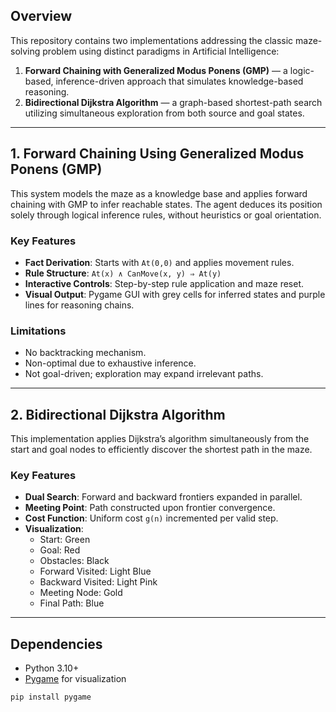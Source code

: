 
## Overview

This repository contains two implementations addressing the classic maze-solving problem using distinct paradigms in Artificial Intelligence:

1. **Forward Chaining with Generalized Modus Ponens (GMP)** — a logic-based, inference-driven approach that simulates knowledge-based reasoning.  
2. **Bidirectional Dijkstra Algorithm** — a graph-based shortest-path search utilizing simultaneous exploration from both source and goal states.

---

## 1. Forward Chaining Using Generalized Modus Ponens (GMP)

This system models the maze as a knowledge base and applies forward chaining with GMP to infer reachable states. The agent deduces its position solely through logical inference rules, without heuristics or goal orientation.

### Key Features
- **Fact Derivation**: Starts with `At(0,0)` and applies movement rules.
- **Rule Structure**: `At(x) ∧ CanMove(x, y) ⇒ At(y)`
- **Interactive Controls**: Step-by-step rule application and maze reset.
- **Visual Output**: Pygame GUI with grey cells for inferred states and purple lines for reasoning chains.

### Limitations
- No backtracking mechanism.
- Non-optimal due to exhaustive inference.
- Not goal-driven; exploration may expand irrelevant paths.

---

## 2. Bidirectional Dijkstra Algorithm

This implementation applies Dijkstra’s algorithm simultaneously from the start and goal nodes to efficiently discover the shortest path in the maze.

### Key Features
- **Dual Search**: Forward and backward frontiers expanded in parallel.
- **Meeting Point**: Path constructed upon frontier convergence.
- **Cost Function**: Uniform cost `g(n)` incremented per valid step.
- **Visualization**:
  - Start: Green
  - Goal: Red
  - Obstacles: Black
  - Forward Visited: Light Blue
  - Backward Visited: Light Pink
  - Meeting Node: Gold
  - Final Path: Blue

---

## Dependencies

- Python 3.10+
- [Pygame](https://www.pygame.org/) for visualization

```bash
pip install pygame
